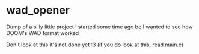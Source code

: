 # wad_opener
Dump of a silly little project I started some time ago bc I wanted to see how DOOM's WAD format worked

Don't look at this it's not done yet :3
(if you do look at this, read main.c)
